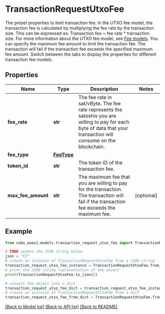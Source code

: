 # TransactionRequestUtxoFee

The preset properties to limit transaction fee.  In the UTXO fee model, the transaction fee is calculated by multiplying the fee rate by the transaction size. This can be expressed as: Transaction fee = fee rate * transaction size. For more information about the UTXO fee model, see [Fee models](https://www.cobo.com/developers/v2/guides/transactions/estimate-fees#fee-models).  You can specify the maximum fee amount to limit the transaction fee. The transaction will fail if the transaction fee exceeds the specified maximum fee amount.  Switch between the tabs to display the properties for different transaction fee models. 

## Properties

Name | Type | Description | Notes
------------ | ------------- | ------------- | -------------
**fee_rate** | **str** | The fee rate in sat/vByte. The fee rate represents the satoshis you are willing to pay for each byte of data that your transaction will consume on the blockchain. | 
**fee_type** | [**FeeType**](FeeType.md) |  | 
**token_id** | **str** | The token ID of the transaction fee. | 
**max_fee_amount** | **str** | The maximum fee that you are willing to pay for the transaction. The transaction will fail if the transaction fee exceeds the maximum fee. | [optional] 

## Example

```python
from cobo_waas2.models.transaction_request_utxo_fee import TransactionRequestUtxoFee

# TODO update the JSON string below
json = "{}"
# create an instance of TransactionRequestUtxoFee from a JSON string
transaction_request_utxo_fee_instance = TransactionRequestUtxoFee.from_json(json)
# print the JSON string representation of the object
print(TransactionRequestUtxoFee.to_json())

# convert the object into a dict
transaction_request_utxo_fee_dict = transaction_request_utxo_fee_instance.to_dict()
# create an instance of TransactionRequestUtxoFee from a dict
transaction_request_utxo_fee_from_dict = TransactionRequestUtxoFee.from_dict(transaction_request_utxo_fee_dict)
```
[[Back to Model list]](../README.md#documentation-for-models) [[Back to API list]](../README.md#documentation-for-api-endpoints) [[Back to README]](../README.md)


